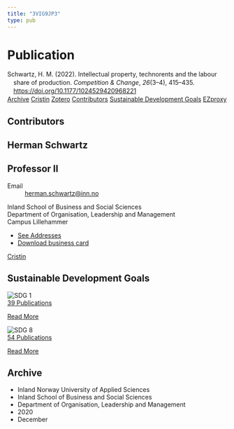 ```yaml
---
title: "3VIG9JP3"
type: pub
---
```

<h1>Publication</h1>
<article id="csl-bib-container-3VIG9JP3" class="csl-bib-container">
  <div class="csl-bib-body" style="line-height: 1.35; padding-left: 1em; text-indent:-1em;">
  <div class="csl-entry">Schwartz, H. M. (2022). Intellectual property, technorents and the labour share of production. <i>Competition &amp; Change</i>, <i>26</i>(3&#x2013;4), 415&#x2013;435. <a href="https://doi.org/10.1177/1024529420968221">https://doi.org/10.1177/1024529420968221</a></div>
</div>
  <div class="csl-bib-buttons">
    <a href="#taxonomy-article-3VIG9JP3" class="csl-bib-button">Archive</a>
    <a href alt="Cristin URL" class="csl-bib-button">Cristin</a>
    <a href alt="Zotero URL" class="csl-bib-button">Zotero</a>
    <a href="#contributors-article-3VIG9JP3" class="csl-bib-button">Contributors</a>
    <a href="#sdg-article-3VIG9JP3" class="csl-bib-button">Sustainable Development Goals</a>
    <a href="http://ezproxy.inn.no/login?url=https://doi.org/10.1177/1024529420968221" class="csl-bib-button">EZproxy</a>
  </div>
  <div id="csl-bib-meta-container-3VIG9JP3"></div>
</article>
<div id="csl-bib-meta-3VIG9JP3" class="csl-bib-meta">
  <article id="contributors-article-3VIG9JP3" class="contributors-article">
    <h1>Contributors</h1>
    <div class="personas">
<div class="vrtx-hinn-person-card">
<div class="photo">
<i class="lar la-user-circle missing-person"></i>
</div>
<div class="info">
<hgroup><h1>Herman Schwartz</h1>
<h2>Professor II</h2>
</hgroup><dl>
<dt>Email</dt>
<dd>
<a href="mailto:herman.schwartz@inn.no">herman.schwartz@inn.no</a>
</dd>
</dl>
<p>
Inland School of Business and Social Sciences<br>
Department of Organisation, Leadership and Management<br>
Campus Lillehammer
</p>
<ul class="vrtx-hinn-links">
<li><a href="https://www.inn.no/english/find-an-employee/herman-schwartz.html#vrtx-hinn-addresses">See Addresses</a></li>
<li><a href="https://www.inn.no/english/find-an-employee/herman-schwartz.html?vrtx=vcf">Download business card</a></li>
</ul>
</div>
</div>
<a href="https://app.cristin.no/persons/show.jsf?id=889346" alt="Cristin URL" class="personas-cristin">Cristin</a>
</div>
  </article>
  <article id="sdg-article-3VIG9JP3" class="sdg-article">
    <h1>Sustainable Development Goals</h1>
    <div class="sdg-container"><div id="sdg1" class="sdg">
<img src="{{< params subfolder >}}images/sdg/sdg01_en.png" class="image" alt="SDG 1">
<div class="sdg-overlay">
<a href="{{< params subfolder >}}en/archive/?sdg=1#archive" class="sdg-publication-count"><span>39</span> Publications</a>
<p><a href="https://sdgs.un.org/goals/goal1" class="sdg-read-more">Read More</a></p>
</div>
</div> <div id="sdg8" class="sdg">
<img src="{{< params subfolder >}}images/sdg/sdg08_en.png" class="image" alt="SDG 8">
<div class="sdg-overlay">
<a href="{{< params subfolder >}}en/archive/?sdg=8#archive" class="sdg-publication-count"><span>54</span> Publications</a>
<p><a href="https://sdgs.un.org/goals/goal8" class="sdg-read-more">Read More</a></p>
</div>
</div></div>
  </article>
  <article id="taxonomy-article-3VIG9JP3" class="taxonomy-article">
    <h1>Archive</h1>
    <ul>
      <li>Inland Norway University of Applied Sciences</li>
      <li>Inland School of Business and Social Sciences</li>
      <li>Department of Organisation, Leadership and Management</li>
      <li>2020</li>
      <li>December</li>
    </ul>
  </article>
</div>
